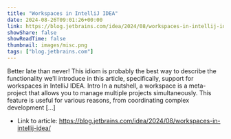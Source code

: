 ```yaml
---
title: "Workspaces in IntelliJ IDEA"
date: 2024-08-26T09:01:26+00:00
link: https://blog.jetbrains.com/idea/2024/08/workspaces-in-intellij-idea/
showShare: false
showReadTime: false
thumbnail: images/misc.png
tags: ["blog.jetbrains.com"]
---
```

Better late than never! This idiom is probably the best way to describe the functionality we’ll introduce in this article, specifically, support for workspaces in IntelliJ IDEA. Intro In a nutshell, a workspace is a meta-project that allows you to manage multiple projects simultaneously. This feature is useful for various reasons, from coordinating complex development […]

- Link to article: https://blog.jetbrains.com/idea/2024/08/workspaces-in-intellij-idea/
